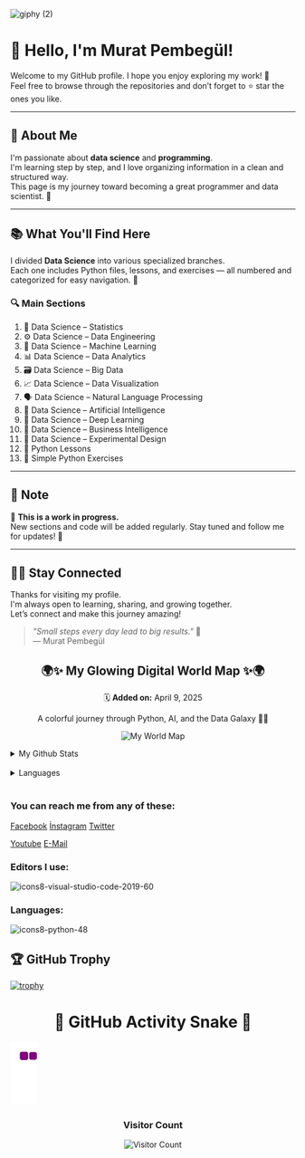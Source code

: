 ![giphy (2)](https://user-images.githubusercontent.com/121448902/210799922-fa0568be-788b-4abb-a648-7da4436a12b8.gif)


# 👋 Hello, I'm Murat Pembegül!

Welcome to my GitHub profile. I hope you enjoy exploring my work! 🌟  
Feel free to browse through the repositories and don’t forget to ⭐ star the ones you like.

---

## 🧠 About Me

I'm passionate about **data science** and **programming**.  
I'm learning step by step, and I love organizing information in a clean and structured way.  
This page is my journey toward becoming a great programmer and data scientist. 🚀

---

## 📚 What You'll Find Here

I divided **Data Science** into various specialized branches.  
Each one includes Python files, lessons, and exercises — all numbered and categorized for easy navigation. 🔢

### 🔍 Main Sections

1. 🧮 Data Science – Statistics  
2. ⚙️ Data Science – Data Engineering  
3. 🤖 Data Science – Machine Learning  
4. 📊 Data Science – Data Analytics  
5. 🗃️ Data Science – Big Data  
6. 📈 Data Science – Data Visualization  
7. 🗣️ Data Science – Natural Language Processing  
8. 🧠 Data Science – Artificial Intelligence  
9. 🧬 Data Science – Deep Learning  
10. 💼 Data Science – Business Intelligence  
11. 🧪 Data Science – Experimental Design  
12. 🐍 Python Lessons  
13. 🧸 Simple Python Exercises  

---

## 📝 Note

🚧 **This is a work in progress.**  
New sections and code will be added regularly. Stay tuned and follow me for updates! 🌱

---

## 🙋‍♂️ Stay Connected

Thanks for visiting my profile.  
I'm always open to learning, sharing, and growing together.  
Let’s connect and make this journey amazing!

> *"Small steps every day lead to big results."* 💚  
— Murat Pembegül



<h2 align="center">🌍✨ My Glowing Digital World Map ✨🌍</h2>
<p align="center">🗓️ <strong>Added on:</strong> April 9, 2025</p>
<p align="center">A colorful journey through Python, AI, and the Data Galaxy 🚀💚</p>

<p align="center">
  <img src="https://github.com/MuratPembegul/MuratPembegul/blob/main/world-map.png?raw=true" alt="My World Map" width="800"/>
</p>



                                                  





 <details>
<summary> My Github Stats</summary> 
 <img src="https://github-readme-stats.vercel.app/api?username=MuratPembegul&theme=radical">
</details><br>

 <details>
<summary> Languages </summary>
 <img src="https://github-readme-stats.vercel.app/api/top-langs/?username=MuratPembegul&theme=radical">
</details><br>
 
### You can reach me from any of these: <br>
[Facebook](https://www.facebook.com/murat.pembegul.14) [İnstagram](https://www.instagram.com/m_42pembegul) [Twitter](https://twitter.com/murat_pembegul) 

[Youtube](https://www.youtube.com/channel/UCThQmrdmK2Ad6euvBN1Yh7Q) [E-Mail](https://mpembegul15@gmail.com)
 


 
### Editors I use:
 ![icons8-visual-studio-code-2019-60](https://user-images.githubusercontent.com/121448902/211033361-2da93c6f-b9a1-4401-ba31-12f99082a2f0.png)


  ### Languages: 

![icons8-python-48](https://user-images.githubusercontent.com/121448902/210796568-f035cee5-dc1e-4655-b12c-790bcdd05565.png)

## 🏆 GitHub Trophy

[![trophy](https://github-profile-trophy.vercel.app/?username=MuratPembegul&theme=onedark&rank=SSS,AAA,AA,A,B)](https://github.com/ryo-ma/github-profile-trophy)

<h1 align="center">🐍 GitHub Activity Snake 🐍</h1>

![snake gif](https://raw.githubusercontent.com/MuratPembegul/MuratPembegul/output/github-contribution-grid-snake.gif)


  <h3 align="center">  Visitor Count </h3>

<p align="center">
  <img src="https://profile-counter.glitch.me/MuratPembegul/count.svg" alt="Visitor Count" />
</p>





  










